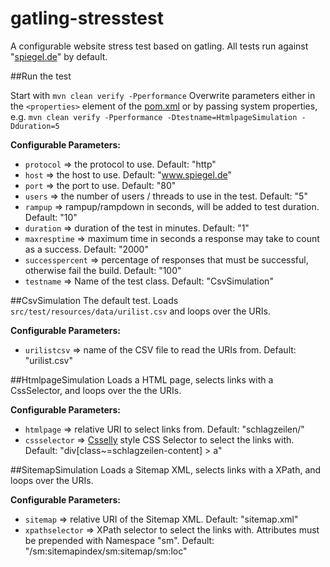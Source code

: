 gatling-stresstest
==================

A configurable website stress test based on gatling.
All tests run against "[spiegel.de](http://www.spiegel.de)" by default.

##Run the test

Start with `mvn clean verify -Pperformance`
Overwrite parameters either in the `<properties>` element of the [pom.xml](<pom.xml>) or by passing system properties, e.g. `mvn clean verify -Pperformance -Dtestname=HtmlpageSimulation -Dduration=5`

**Configurable Parameters:**

* `protocol` => the protocol to use. Default: "http"
* `host` => the host to use. Default: "www.spiegel.de"
* `port` => the port to use. Default: "80"
* `users` => the number of users / threads to use in the test. Default: "5"
* `rampup` => rampup/rampdown in seconds, will be added to test duration. Default: "10"
* `duration` => duration of the test in minutes. Default: "1"
* `maxresptime` => maximum time in seconds a response may take to count as a success. Default: "2000"
* `successpercent` => percentage of responses that must be successful, otherwise fail the build. Default: "100"
* `testname` => Name of the test class. Default: "CsvSimulation"

##CsvSimulation
The default test.
Loads `src/test/resources/data/urilist.csv` and loops over the URIs.

**Configurable Parameters:**

* `urilistcsv` => name of the CSV file to read the URIs from. Default: "urilist.csv"

##HtmlpageSimulation
Loads a HTML page, selects links with a CssSelector, and loops over the the URIs.

**Configurable Parameters:**

* `htmlpage` => relative URI to select links from. Default: "schlagzeilen/"
* `cssselector` => [Csselly](http://jodd.org/doc/csselly/) style CSS Selector to select the links with. Default: "div[class~=schlagzeilen-content] > a"

##SitemapSimulation
Loads a Sitemap XML, selects links with a XPath, and loops over the URIs.

**Configurable Parameters:**

* `sitemap` => relative URI of the Sitemap XML. Default: "sitemap.xml"
* `xpathselector` => XPath selector to select the links with. Attributes must be prepended with Namespace "sm". Default: "/sm:sitemapindex/sm:sitemap/sm:loc"